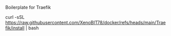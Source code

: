 Boilerplate for Traefik

curl -sSL https://raw.githubusercontent.com/XenoBIT78/docker/refs/heads/main/Traefik/install | bash
